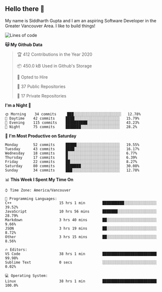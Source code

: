 ## Hello there :wave:

My name is Siddharth Gupta and I am an aspiring Software Developer in the Greater Vancouver Area. I like to build things!

<!-- ![gif](https://github.com/siddg97/siddg97/blob/master/dino.gif) -->

<!--START_SECTION:waka-->
![Lines of code](https://img.shields.io/badge/From%20Hello%20World%20I%27ve%20Written-10.9%20million%20lines%20of%20code-blue)

**🐱 My Github Data** 

> 🏆 412 Contributions in the Year 2020
 > 
> 📦 450.0 kB Used in Github's Storage 
 > 
> 💼 Opted to Hire
 > 
> 📜 37 Public Repositories
 > 
> 🔑 17 Private Repositories 

**I'm a Night 🦉** 

```text
🌞 Morning    34 commits     ███░░░░░░░░░░░░░░░░░░░░░░   12.78% 
🌆 Daytime    42 commits     ████░░░░░░░░░░░░░░░░░░░░░   15.79% 
🌃 Evening    115 commits    ██████████░░░░░░░░░░░░░░░   43.23% 
🌙 Night      75 commits     ███████░░░░░░░░░░░░░░░░░░   28.2%

```
📅 **I'm Most Productive on Saturday** 

```text
Monday       52 commits     █████░░░░░░░░░░░░░░░░░░░░   19.55% 
Tuesday      43 commits     ████░░░░░░░░░░░░░░░░░░░░░   16.17% 
Wednesday    18 commits     █░░░░░░░░░░░░░░░░░░░░░░░░   6.77% 
Thursday     17 commits     █░░░░░░░░░░░░░░░░░░░░░░░░   6.39% 
Friday       22 commits     ██░░░░░░░░░░░░░░░░░░░░░░░   8.27% 
Saturday     80 commits     ███████░░░░░░░░░░░░░░░░░░   30.08% 
Sunday       34 commits     ███░░░░░░░░░░░░░░░░░░░░░░   12.78%

```


📊 **This Week I Spent My Time On** 

```text
⌚︎ Time Zone: America/Vancouver

💬 Programming Languages: 
C++                      15 hrs 1 min        ██████████░░░░░░░░░░░░░░░   39.52% 
JavaScript               10 hrs 56 mins      ███████░░░░░░░░░░░░░░░░░░   28.79% 
Markdown                 3 hrs 40 mins       ██░░░░░░░░░░░░░░░░░░░░░░░   9.66% 
JSON                     3 hrs 19 mins       ██░░░░░░░░░░░░░░░░░░░░░░░   8.72% 
Other                    3 hrs 15 mins       ██░░░░░░░░░░░░░░░░░░░░░░░   8.56%

🔥 Editors: 
VS Code                  38 hrs 1 min        █████████████████████████   99.98% 
Sublime Text             0 secs              ░░░░░░░░░░░░░░░░░░░░░░░░░   0.02%

💻 Operating System: 
Linux                    38 hrs 1 min        █████████████████████████   100.0%

```


<!--END_SECTION:waka-->



